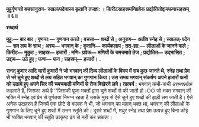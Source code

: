**मुहुर्गृणन्तो वचसानुराग-** **स्खलत्पदेनास्य कृतानि तज्ज्ञा: ।** **किरीटसाहस्रमणिप्रवेक** **प्रद्योतितोद्दामफणासहस्रम् ॥ ६॥** 

**शब्दार्थ** 

**मुहु:—** **बार बार** **; गृणन्त:—** **गुणगान करते** **; वचसा—** **शब्दों से** **; अनुराग—** **अतीव स्नेह से** **; स्खलत्-पदेन—** **सम लय के साथ** **;** **अस्य—** **भगवान् के** **; कृतानि—** **कार्यकलाप** **; तत्-ज्ञा:—** **लीलाओं के जानने वाले** **; किरीट—** **मुकुट** **; साहस्र—** **हजारों** **; मणि-** **प्रवेक—** **मणियों के चमचमाते तेज** **; प्रद्योतित—** **उद्भासित** **; उद्दाम—** **उठे हुए** **; फणा—** **फन** **; सहस्रम्—** **हजारों।** **.** 

**सनत् कुमार आदि चारों कुमारों ने जो भगवान् की दिव्य लीलाओं के विषय में सब कुछ** **जानते थे, स्नेह तथा प्रेम से भरे चुने हुए शब्दों से लय सहित भगवान् का गुणगान किया। उस** **समय भगवान् संकर्षण अपने हजारों फनों को उठाये हुए अपने सिर की चमचमाती मणियों से** **तेज बिखेरने लगे।** **तात्पर्य :** भगवान् कभी-कभी *उत्तमश्लोक* कहलाते हैं, जिसका अर्थ है ''जिसकी पूजा भक्तों द्वारा चुने शब्दों से की जाती हो।ÓÓ जो भक्त भगवान् की भक्ति में स्नेह एवं प्रेम से पूर्णतया निमग्न रहता है उसके मुख से ऐसे चुने हुए शब्दों की झड़ी लग जाती है। ऐसे अनेक उदाहरण हैं जिनमें एक छोटे से बालक ने भी, जो भगवान् का महान् भक्त था, भगवान् की लीलाओं के गुणगान के लिए चुने हुए शब्दों में उत्तम स्तुति की। दूसरे शब्दों में, मधुर स्नेह तथा प्रेम उत्पन्न हुए बिना कोई भी व्यक्ति भगवान् की स्तुति उत्कृष्ट ढंग से नहीं कर सकता।  